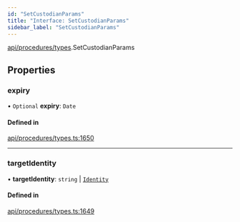 ```yaml
---
id: "SetCustodianParams"
title: "Interface: SetCustodianParams"
sidebar_label: "SetCustodianParams"
---
```


[api/procedures/types](../../../../../modules/API/Procedures/Types/Types.md).SetCustodianParams

## Properties

### expiry

• `Optional` **expiry**: `Date`

#### Defined in

[api/procedures/types.ts:1650](https://github.com/PolymeshAssociation/polymesh-sdk/blob/49a0066c3/src/api/procedures/types.ts#L1650)

___

### targetIdentity

• **targetIdentity**: `string` \| [`Identity`](../../../../../classes/API/Entities/Identity/Identity.md)

#### Defined in

[api/procedures/types.ts:1649](https://github.com/PolymeshAssociation/polymesh-sdk/blob/49a0066c3/src/api/procedures/types.ts#L1649)
